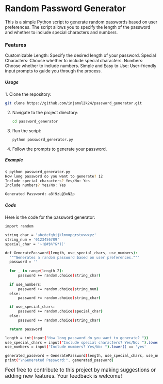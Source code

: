 <h1> Random Password Generator</h1> 
This is a simple Python script to generate random passwords based on user preferences. The script allows you to specify the length of the password and whether to include special characters and numbers.

<h3>Features</h3>
Customizable Length: Specify the desired length of your password.
Special Characters: Choose whether to include special characters.
Numbers: Choose whether to include numbers.
Simple and Easy to Use: User-friendly input prompts to guide you through the process.
<h5>Usage</h5>
1. Clone the repository:

```sh
git clone https://github.com/injamul2k24/password_generator.git
```

2. Navigate to the project directory:
    ```sh
    cd password_generator
    ```

3. Run the script:
    ```sh
    python password_generator.py
    ```

4. Follow the prompts to generate your password.
<h5>Example</h5>

 ```sh
 $ python password_generator.py
How long password do you want to generate? 12
Include special characters? Yes/No: Yes
Include numbers? Yes/No: Yes

Generated Password: aB!9zL@3xN2p
```
<h5>Code</h5>
 <p>Here is the code for the password generator:</p>

  ```sh
 import random

string_char = 'abcdefghijklmnopqrstuvwxyz'
string_num = '0123456789'
special_char = '~!@#$%^&*()'

def GeneratePassword(length, use_special_chars, use_numbers):
    """Generates a random password based on user preferences."""
    password = ''
    
    for _ in range(length-2):
        password += random.choice(string_char)
        
    if use_numbers:
        password += random.choice(string_num)
    else:
        password += random.choice(string_char)

    if use_special_chars:
        password += random.choice(special_char)
    else:
        password += random.choice(string_char)

    return password

length = int(input("How long password do you want to generate? "))
use_special_chars = input("Include special characters? Yes/No: ").lower() == 'yes'
use_numbers = input("Include numbers? Yes/No: ").lower() == 'yes'

generated_password = GeneratePassword(length, use_special_chars, use_numbers)
print("\nGenerated Password:", generated_password)
```
<big>Feel free to contribute to this project by making suggestions or adding new features. Your feedback is welcome!</big>
